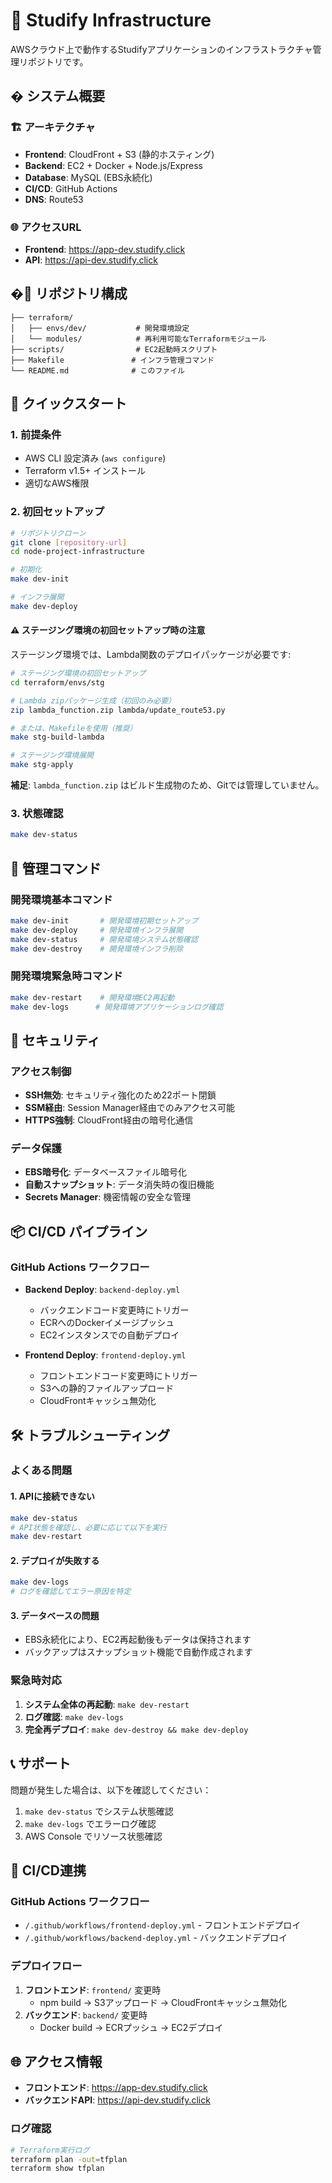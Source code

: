 # 🚀 Studify Infrastructure

AWSクラウド上で動作するStudifyアプリケーションのインフラストラクチャ管理リポジトリです。

## � システム概要

### 🏗️ アーキテクチャ
- **Frontend**: CloudFront + S3 (静的ホスティング)
- **Backend**: EC2 + Docker + Node.js/Express
- **Database**: MySQL (EBS永続化)
- **CI/CD**: GitHub Actions
- **DNS**: Route53

### 🌐 アクセスURL
- **Frontend**: https://app-dev.studify.click
- **API**: https://api-dev.studify.click

## �📁 リポジトリ構成

```
├── terraform/
│   ├── envs/dev/           # 開発環境設定
│   └── modules/            # 再利用可能なTerraformモジュール
├── scripts/                # EC2起動時スクリプト
├── Makefile               # インフラ管理コマンド
└── README.md              # このファイル
```

## 🚀 クイックスタート

### 1. 前提条件
- AWS CLI 設定済み (`aws configure`)
- Terraform v1.5+ インストール
- 適切なAWS権限

### 2. 初回セットアップ
```bash
# リポジトリクローン
git clone [repository-url]
cd node-project-infrastructure

# 初期化
make dev-init

# インフラ展開
make dev-deploy
```

#### ⚠️ ステージング環境の初回セットアップ時の注意
ステージング環境では、Lambda関数のデプロイパッケージが必要です:

```bash
# ステージング環境の初回セットアップ
cd terraform/envs/stg

# Lambda zipパッケージ生成（初回のみ必要）
zip lambda_function.zip lambda/update_route53.py

# または、Makefileを使用（推奨）
make stg-build-lambda

# ステージング環境展開
make stg-apply
```

**補足**: `lambda_function.zip` はビルド生成物のため、Gitでは管理していません。

### 3. 状態確認
```bash
make dev-status
```

## 🔧 管理コマンド

### 開発環境基本コマンド
```bash
make dev-init       # 開発環境初期セットアップ
make dev-deploy     # 開発環境インフラ展開  
make dev-status     # 開発環境システム状態確認
make dev-destroy    # 開発環境インフラ削除
```

### 開発環境緊急時コマンド
```bash
make dev-restart    # 開発環境EC2再起動
make dev-logs      # 開発環境アプリケーションログ確認
```

## 🔐 セキュリティ

### アクセス制御
- **SSH無効**: セキュリティ強化のため22ポート閉鎖
- **SSM経由**: Session Manager経由でのみアクセス可能
- **HTTPS強制**: CloudFront経由の暗号化通信

### データ保護
- **EBS暗号化**: データベースファイル暗号化
- **自動スナップショット**: データ消失時の復旧機能
- **Secrets Manager**: 機密情報の安全な管理

## 📦 CI/CD パイプライン

### GitHub Actions ワークフロー
- **Backend Deploy**: `backend-deploy.yml`
  - バックエンドコード変更時にトリガー
  - ECRへのDockerイメージプッシュ
  - EC2インスタンスでの自動デプロイ

- **Frontend Deploy**: `frontend-deploy.yml` 
  - フロントエンドコード変更時にトリガー
  - S3への静的ファイルアップロード
  - CloudFrontキャッシュ無効化

## 🛠️ トラブルシューティング

### よくある問題

#### 1. APIに接続できない
```bash
make dev-status
# API状態を確認し、必要に応じて以下を実行
make dev-restart
```

#### 2. デプロイが失敗する
```bash
make dev-logs
# ログを確認してエラー原因を特定
```

#### 3. データベースの問題
- EBS永続化により、EC2再起動後もデータは保持されます
- バックアップはスナップショット機能で自動作成されます

### 緊急時対応
1. **システム全体の再起動**: `make dev-restart`
2. **ログ確認**: `make dev-logs`
3. **完全再デプロイ**: `make dev-destroy && make dev-deploy`

## 📞 サポート

問題が発生した場合は、以下を確認してください：
1. `make dev-status` でシステム状態確認
2. `make dev-logs` でエラーログ確認
3. AWS Console でリソース状態確認

## 🔄 CI/CD連携

### GitHub Actions ワークフロー

- `/.github/workflows/frontend-deploy.yml` - フロントエンドデプロイ
- `/.github/workflows/backend-deploy.yml` - バックエンドデプロイ

### デプロイフロー

1. **フロントエンド**: `frontend/` 変更時
   - npm build → S3アップロード → CloudFrontキャッシュ無効化
2. **バックエンド**: `backend/` 変更時
   - Docker build → ECRプッシュ → EC2デプロイ

## 🌐 アクセス情報

- **フロントエンド**: https://app-dev.studify.click
- **バックエンドAPI**: https://api-dev.studify.click

### ログ確認

```bash
# Terraform実行ログ
terraform plan -out=tfplan
terraform show tfplan

```
